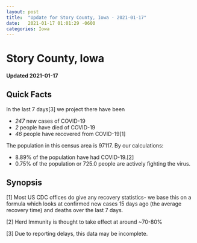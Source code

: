 ```yaml
---
layout: post
title:  "Update for Story County, Iowa - 2021-01-17"
date:   2021-01-17 01:01:29 -0600
categories: Iowa
---
```


# Story County, Iowa
#### Updated 2021-01-17

## Quick Facts

In the last 7 days[3] we project there have been
- *247* new cases of COVID-19
- *2* people have died of COVID-19
- *46* people have recovered from COVID-19[1]

The population in this census area is 97117. By our calculations:
- 8.89% of the population have had COVID-19.[2]
- 0.75% of the population or 725.0 people are actively fighting the virus.

## Synopsis




[1] Most US CDC offices do give any recovery statistics- we base this on a formula which looks at confirmed new cases
15 days ago (the average recovery time) and deaths over the last 7 days.

[2] Herd Immunity is thought to take effect at around ~70-80%

[3] Due to reporting delays, this data may be incomplete.
 
    